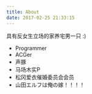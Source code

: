 ```yaml
---
title: About
date: 2017-02-25 21:33:15
---
```


具有反女生立场的家养宅男一只 :)  
- Programmer
- ACGer
- 声豚
- 马场木实P
- 松冈爱衣催婚委员会会员
- 山田エルフは俺の嫁！！！！